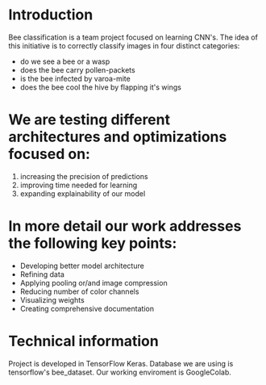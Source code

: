 Introduction
===============
Bee classification is a team project focused on learning CNN's.
The idea of this initiative is to correctly classify images in four distinct categories:
- do we see a bee or a wasp
- does the bee carry pollen-packets
- is the bee infected by varoa-mite
- does the bee cool the hive by flapping it's wings

We are testing different architectures and optimizations focused on:
===============
1. increasing the precision of predictions
2. improving time needed for learning
3. expanding explainability of our model

In more detail our work addresses the following key points:
===============
- Developing better model architecture
- Refining data
- Applying pooling or/and image compression
- Reducing number of color channels
- Visualizing weights
- Creating comprehensive documentation

Technical information
===============
Project is developed in TensorFlow Keras.
Database we are using is tensorflow's bee_dataset.
Our working enviroment is GoogleColab.

